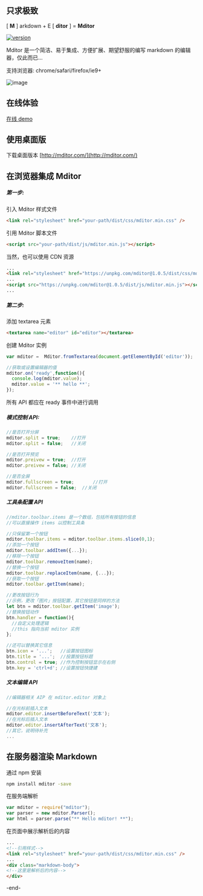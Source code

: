 ## 只求极致

[ **M** ] arkdown + E [ **ditor** ] = **Mditor**    

[![version](https://badge.fury.io/js/mditor.svg)](http://badge.fury.io/js/mditor)  

Mditor 是一个简洁、易于集成、方便扩展、期望舒服的编写 markdown 的编辑器，仅此而已...  

支持浏览器: chrome/safari/firefox/ie9+

![image](http://embed.mditor.com/images/mditor.png)

## 在线体验
[在线 demo](http://embed.mditor.com/demo/index.html)  

## 使用桌面版
下载桌面版本 [http://mditor.com/](http://mditor.com/)
  
## 在浏览器集成 Mditor

##### 第一步:

引入 Mditor 样式文件  
```html
<link rel="stylesheet" href="your-path/dist/css/mditor.min.css" />
```

引用 Mditor 脚本文件
```html
<script src="your-path/dist/js/mditor.min.js"></script>
```

当然，也可以使用 CDN 资源
```html
...
<link rel="stylesheet" href="https://unpkg.com/mditor@1.0.5/dist/css/mditor.min.css" />
...
<script src="https://unpkg.com/mditor@1.0.5/dist/js/mditor.min.js"></script>
...
```

##### 第二步:

添加 textarea 元素
```html
<textarea name="editor" id="editor"></textarea>
```

创建 Mditor 实例
```js
var mditor =  Mditor.fromTextarea(document.getElementById('editor'));

//获取或设置编辑器的值
mditor.on('ready',function(){
  console.log(mditor.value);
  mditor.value = '** hello **';	
});
```

所有 API 都应在 ready 事件中进行调用

##### 模式控制 API:

```js
//是否打开分屏			
mditor.split = true;	//打开
mditor.split = false;	//关闭

//是否打开预览			
mditor.preivew = true;	//打开
mditor.preivew = false;	//关闭

//是否全屏			
mditor.fullscreen = true;		//打开	
mditor.fullscreen = false;	//关闭	
```

##### 工具条配置 API

```js
//mditor.toolbar.items 是一个数组，包括所有按钮的信息
//可以直接操作 items 以控制工具条

//只保留第一个按钮
mditor.toolbar.items = mditor.toolbar.items.slice(0,1);
//添加一个按钮
mditor.toolbar.addItem({...});
//移除一个按钮
mditor.toolbar.removeItem(name);
//替换一个按钮
mditor.toolbar.replaceItem(name, {...});
//获取一个按钮
mditor.toolbar.getItem(name);

//更改按钮行为
//示例，更改「图片」按钮配置，其它按钮是同样的方法
let btn = mditor.toolbar.getItem('image');
//替换按钮动作
btn.handler = function(){
  //自定义处理逻辑
  //this 指向当前 mditor 实例
}; 

//还可以替换其它信息
btn.icon = '...';   //设置按钮图标
btn.title = '...';  //投置按钮标题
btn.control = true; //作为控制按钮显示在右侧
btn.key = 'ctrl+d'; //设置按钮快捷建
```

##### 文本编辑 API

```js
//编辑器相关 AIP 在 mditor.editor 对象上

//在光标前插入文本
mditor.editor.insertBeforeText('文本');
//在光标后插入文本
mditor.editor.insertAfterText('文本');
//其它，说明待补充
...
```

## 在服务器渲染 Markdown

通过 npm 安装
```sh
npm install mditor -save
```

在服务端解析
```javascript
var mditor = require("mditor");
var parser = new mditor.Parser();
var html = parser.parse("** Hello mditor! **");
```

在页面中展示解析后的内容 
```html
...
<!--引用样式-->
<link rel="stylesheet" href="your-path/dist/css/mditor.min.css" />
...
<div class="markdown-body">
<!--这里是解析后的内容-->
</div>
```

-end-
